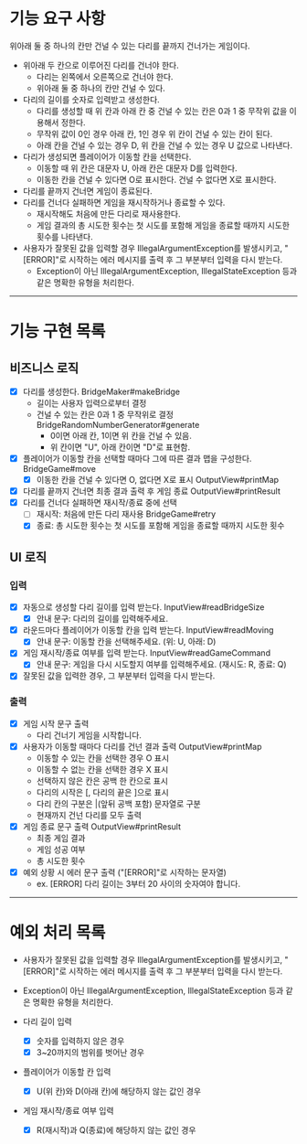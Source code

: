 # 기능 요구 사항 

위아래 둘 중 하나의 칸만 건널 수 있는 다리를 끝까지 건너가는 게임이다.

- 위아래 두 칸으로 이루어진 다리를 건너야 한다.
  - 다리는 왼쪽에서 오른쪽으로 건너야 한다.
  - 위아래 둘 중 하나의 칸만 건널 수 있다.
- 다리의 길이를 숫자로 입력받고 생성한다.
  - 다리를 생성할 때 위 칸과 아래 칸 중 건널 수 있는 칸은 0과 1 중 무작위 값을 이용해서 정한다.
  - 무작위 값이 0인 경우 아래 칸, 1인 경우 위 칸이 건널 수 있는 칸이 된다.
  - 아래 칸을 건널 수 있는 경우 D, 위 칸을 건널 수 있는 경우 U 값으로 나타낸다.
- 다리가 생성되면 플레이어가 이동할 칸을 선택한다.
  - 이동할 때 위 칸은 대문자 U, 아래 칸은 대문자 D를 입력한다.
  - 이동한 칸을 건널 수 있다면 O로 표시한다. 건널 수 없다면 X로 표시한다.
- 다리를 끝까지 건너면 게임이 종료된다.
- 다리를 건너다 실패하면 게임을 재시작하거나 종료할 수 있다.
  - 재시작해도 처음에 만든 다리로 재사용한다.
  - 게임 결과의 총 시도한 횟수는 첫 시도를 포함해 게임을 종료할 때까지 시도한 횟수를 나타낸다.
- 사용자가 잘못된 값을 입력할 경우 IllegalArgumentException를 발생시키고, "[ERROR]"로 시작하는 에러 메시지를 출력 후 그 부분부터 입력을 다시 받는다.
  - Exception이 아닌 IllegalArgumentException, IllegalStateException 등과 같은 명확한 유형을 처리한다.

---

# 기능 구현 목록 

## 비즈니스 로직 

- [x] 다리를 생성한다. BridgeMaker#makeBridge
  - 길이는 사용자 입력으로부터 결정 
  - 건널 수 있는 칸은 0과 1 중 무작위로 결정 BridgeRandomNumberGenerator#generate 
    - 0이면 아래 칸, 1이면 위 칸을 건널 수 있음.
    - 위 칸이면 "U", 아래 칸이면 "D"로 표현함.
- [x] 플레이어가 이동할 칸을 선택할 때마다 그에 따른 결과 맵을 구성한다. BridgeGame#move 
  - [x] 이동한 칸을 건널 수 있다면 O, 없다면 X로 표시 OutputView#printMap 
- [x] 다리를 끝까지 건너면 최종 결과 출력 후 게임 종료 OutputView#printResult 
- [x] 다리를 건너다 실패하면 재시작/종료 중에 선택 
  - [ ] 재시작: 처음에 만든 다리 재사용 BridgeGame#retry 
  - [x] 종료: 총 시도한 횟수는 첫 시도를 포함해 게임을 종료할 때까지 시도한 횟수 

## UI 로직

### 입력

- [x] 자동으로 생성할 다리 길이를 입력 받는다. InputView#readBridgeSize
  - [x] 안내 문구: 다리의 길이를 입력해주세요.
- [x] 라운드마다 플레이어가 이동할 칸을 입력 받는다. InputView#readMoving
  - [x] 안내 문구: 이동할 칸을 선택해주세요. (위: U, 아래: D)
- [x] 게임 재시작/종료 여부를 입력 받는다. InputView#readGameCommand
  - [x] 안내 문구: 게임을 다시 시도할지 여부를 입력해주세요. (재시도: R, 종료: Q)
- [x] 잘못된 값을 입력한 경우, 그 부분부터 입력을 다시 받는다.

### 출력

- [x] 게임 시작 문구 출력 
  - 다리 건너기 게임을 시작합니다.
- [x] 사용자가 이동할 때마다 다리를 건넌 결과 출력 OutputView#printMap
  - 이동할 수 있는 칸을 선택한 경우 O 표시
  - 이동할 수 없는 칸을 선택한 경우 X 표시
  - 선택하지 않은 칸은 공백 한 칸으로 표시
  - 다리의 시작은 [, 다리의 끝은 ]으로 표시
  - 다리 칸의 구분은 |(앞뒤 공백 포함) 문자열로 구분
  - 현재까지 건넌 다리를 모두 출력
- [x] 게임 종료 문구 출력 OutputView#printResult
  - 최종 게임 결과 
  - 게임 성공 여부 
  - 총 시도한 횟수 
- [x] 예외 상황 시 에러 문구 출력 ("[ERROR]"로 시작하는 문자열) 
  - ex. [ERROR] 다리 길이는 3부터 20 사이의 숫자여야 합니다.

--- 

# 예외 처리 목록 

- 사용자가 잘못된 값을 입력할 경우 IllegalArgumentException를 발생시키고, "[ERROR]"로 시작하는 에러 메시지를 출력 후 그 부분부터 입력을 다시 받는다.
- Exception이 아닌 IllegalArgumentException, IllegalStateException 등과 같은 명확한 유형을 처리한다.


- 다리 길이 입력 
  - [x] 숫자를 입력하지 않은 경우 
  - [x] 3~20까지의 범위를 벗어난 경우 
- 플레이어가 이동할 칸 입력 
  - [x] U(위 칸)와 D(아래 칸)에 해당하지 않는 값인 경우 
- 게임 재시작/종료 여부 입력 
  - [x] R(재시작)과 Q(종료)에 해당하지 않는 값인 경우 

